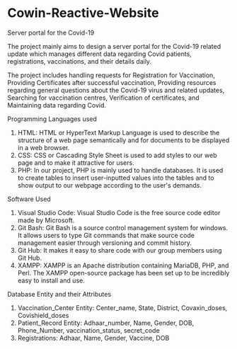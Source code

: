 # Cowin-Reactive-Website
Server portal for the Covid-19

The project mainly aims to design a server portal for the Covid-19 related update which manages different data regarding Covid patients, registrations, vaccinations, and their details daily. 

The project includes handling requests for Registration for Vaccination, Providing Certificates after successful vaccination, Providing resources regarding general questions about the Covid-19 virus and related updates, Searching for vaccination centres, Verification of certificates, and Maintaining data regarding Covid. 

Programming Languages used
1.	HTML: HTML or HyperText Markup Language is used to describe the structure of a web page semantically and for documents to be displayed in a web browser.
2.	CSS: CSS or Cascading Style Sheet is used to add styles to our web page and to make it attractive for users.
3.	PHP: In our project, PHP is mainly used to handle databases. It is used to create tables to insert user-inputted values into the tables and to show output to our webpage according to the user's demands.

Software Used
1.	Visual Studio Code: Visual Studio Code is the free source code editor made by Microsoft.
2.	Git Bash: Git Bash is a source control management system for windows. It allows users to type Git commands that make source code management easier through versioning and commit history.
3.	Git Hub: It makes it easy to share code with our group members using Git Hub. 
4.	XAMPP: XAMPP is an Apache distribution containing MariaDB, PHP, and Perl. The XAMPP open-source package has been set up to be incredibly easy to install and use.

Database Entity and their Attributes
1.	Vaccination_Center Entity: Center_name, State, District, Covaxin_doses, Covishield_doses
2.	Patient_Record Entity: Adhaar_number, Name, Gender, DOB, Phone_Number, vaccination_status, secret_code
3.	Registrations: Adhaar, Name, Gender, Vaccine, DOB

